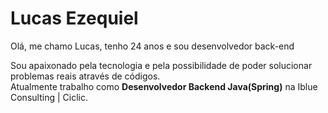 <h1> Lucas Ezequiel </h1>


<p>Olá, me chamo Lucas, tenho 24 anos e sou desenvolvedor back-end</p>

<p>Sou apaixonado pela tecnologia e pela possibilidade de poder solucionar problemas reais através de códigos.<br> Atualmente trabalho como <b>Desenvolvedor Backend Java(Spring)</b> na Iblue Consulting | Ciclic.



